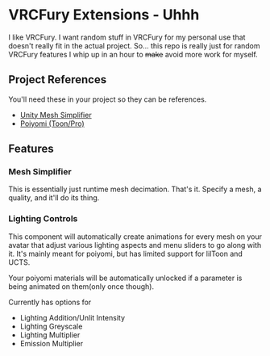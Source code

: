 # VRCFury Extensions - Uhhh

I like VRCFury. I want random stuff in VRCFury for my personal use that doesn't really fit in the actual project. So... this repo is really just for random VRCFury features I whip up in an hour to ~~make~~ avoid more work for myself.

## Project References
You'll need these in your project so they can be references.

- [Unity Mesh Simplifier](https://github.com/Whinarn/UnityMeshSimplifier)
- [Poiyomi (Toon/Pro)](https://github.com/poiyomi/PoiyomiToonShader)

## Features

### Mesh Simplifier
This is essentially just runtime mesh decimation. That's it. Specify a mesh, a quality, and it'll do its thing.

### Lighting Controls
This component will automatically create animations for every mesh on your avatar that adjust various lighting aspects and menu sliders to go along with it. It's mainly meant for poiyomi, but has limited support for lilToon and UCTS.

Your poiyomi materials will be automatically unlocked if a parameter is being animated on them(only once though).

Currently has options for 
- Lighting Addition/Unlit Intensity
- Lighting Greyscale
- Lighting Multiplier
- Emission Multiplier